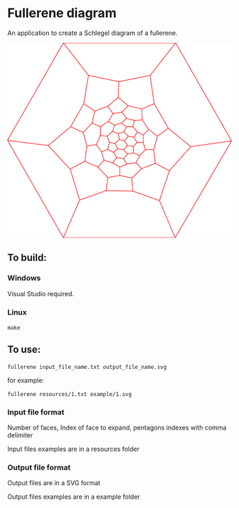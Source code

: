 # Fullerene diagram #

An application to create a Schlegel diagram of a fullerene.

![A fullerene Schlegel diagram example](/example/1.svg)

## To build: ##

### Windows ###

Visual Studio required.

### Linux ###

    make

## To use: ##

    fullerene input_file_name.txt output_file_name.svg

for example:

    fullerene resources/1.txt example/1.svg

### Input file format ###

Number of faces, Index of face to expand, pentagons indexes with comma delimiter

Input files examples are in a resources folder

### Output file format ###

Output files are in a SVG format

Output files examples are in a example folder